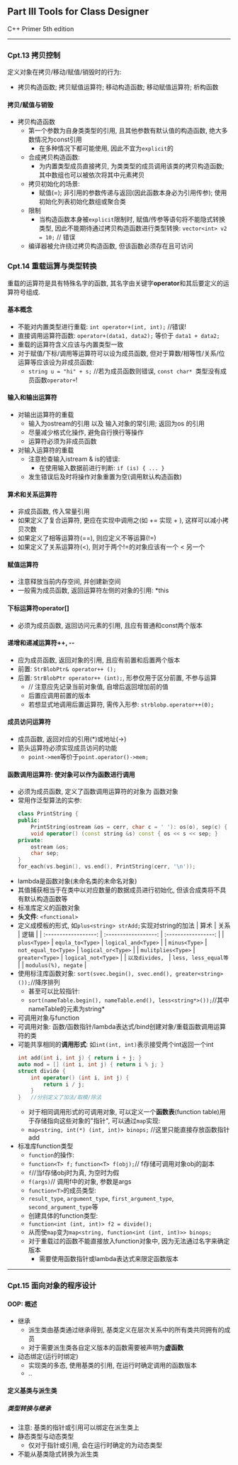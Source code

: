 ## Part Ⅲ Tools for Class Designer
C++ Primer 5th edition

---

### Cpt.13 **拷贝控制**
定义对象在拷贝/移动/赋值/销毁时的行为:
- 拷贝构造函数; 拷贝赋值运算符; 移动构造函数; 移动赋值运算符; 析构函数

#### 拷贝/赋值与销毁
- 拷贝构造函数
  - 第一个参数为自身类类型的引用, 且其他参数有默认值的构造函数, 绝大多数情况为const引用
    - 在多种情况下都可能使用, 因此不宜为`explicit`的
  - 合成拷贝构造函数:
    - 为内置类型成员直接拷贝, 为类类型的成员调用该类的拷贝构造函数; 其中数组也可以被依次将其中元素拷贝
  - 拷贝初始化的场景:
    - 赋值(=); 非引用的参数传递与返回(因此函数本身必为引用传参); 使用初始化列表初始化数组或聚合类
  - 限制
    - 当构造函数本身被`explicit`限制时, 赋值/传参等语句将不能隐式转换类型, 因此不能期待通过拷贝构造函数进行类型转换: `vector<int> v2 = 10;` // 错误
  - 编译器被允许绕过拷贝构造函数, 但该函数必须存在且可访问

### Cpt.14 **重载运算与类型转换**
重载的运算符是具有特殊名字的函数, 其名字由关键字**operator**和其后要定义的运算符号组成.
#### 基本概念
- 不能对内置类型进行重载: `int operator+(int, int);` //错误!
- 直接调用运算符函数: `operator+(data1, data2);` 等价于 `data1 + data2;`
- 重载的运算符含义应该与内置类型一致
- 对于赋值/下标/调用等运算符可以设为成员函数, 但对于算数/相等性/关系/位运算等应该设为非成员函数:
  - `string u = "hi" + s;` //若为成员函数则错误, `const char* `类型没有成员函数`operator+`!
#### 输入和输出运算符
- 对输出运算符的重载
  - 输入为ostream的引用 以及 输入对象的常引用; 返回为os 的引用
  - 尽量减少格式化操作, 避免自行换行等操作
  - 运算符必须为非成员函数
- 对输入运算符的重载
  - 注意检查输入istream & is的错误: 
    - 在使用输入数据前进行判断: `if (is) { ... }`
  - 发生错误后及时将操作对象重置为空(调用默认构造函数)
#### 算术和关系运算符
- 非成员函数, 传入常量引用
- 如果定义了复合运算符, 更应在实现中调用之(如 += 实现 + ), 这样可以减小拷贝次数
- 如果定义了相等运算符(==), 则应定义不等运算(!=)
- 如果定义了关系运算符(<), 则对于两个!=的对象应该有一个 < 另一个
#### 赋值运算符
- 注意释放当前内存空间, 并创建新空间
- 一般需为成员函数, 返回运算符左侧的对象的引用: *this
#### 下标运算符operator[]
- 必须为成员函数, 返回访问元素的引用, 且应有普通和const两个版本
#### 递增和递减运算符++, --
- 应为成员函数, 返回对象的引用, 且应有前置和后置两个版本
- 前置: `StrBlobPtr& operator++ ();`
- 后置: `StrBlobPtr operator++ (int);`, 形参仅用于区分前置, 不参与运算
  - // 注意应先记录当前对象值, 自增后返回增加前的值
  - 后置应调用前置的版本
  - 若想显式地调用后置运算符, 需传入形参: `strblobp.operator++(0);`
#### 成员访问运算符
- 成员函数, 返回对应的引用(*)或地址(->)
- 箭头运算符必须实现成员访问的功能
  - `point->mem`等价于`point.operator()->mem;`
#### 函数调用运算符: 使对象可以作为函数进行调用
- 必须为成员函数, 定义了函数调用运算符的对象为 函数对象
- 常用作泛型算法的实参: 
    ```cpp
    class PrintString {
    public:
        PrintString(ostream &os = cerr, char c = ' '): os(o), sep(c) { }
        void operator() (const string &s) const { os << s << sep; }
    private:
        ostream &os;
        char sep;
    }      
    for_each(vs.begin(), vs.end(), PrintString(cerr, '\n'));  
    ```
- lambda是函数对象(未命名类的未命名对象)
- 其值捕获相当于在类中以对应数量的数据成员进行初始化, 但该合成类将不具有默认构造函数等
- 标准库定义的函数对象
- **头文件**: `<functional>`
- 定义成模板的形式, 如`plus<string> strAdd;`实现对string的加法
    |         算术         |         关系         |        逻辑         |
    | :------------------: | :------------------: | :-----------------: |
    |     `plus<Type>`     |   `equla_to<Type>`   | `logical_and<Type>` |
    |    `minus<Type>`     | `not_equal_to<Type>` | `logical_or<Type>`  |
    |  `mulitplies<Type>`  |   `greater<Type>`    | `logical_not<Type>` |
    |   `以及divides, `    | `less, less_equal等` |
    | `modulus(%), negate` |
- 使用标注库函数对象: `sort(svec.begin(), svec.end(), greater<string>());`//降序排列
    - 甚至可以比较指针: 
    - `sort(nameTable.begin(), nameTable.end(), less<string*>());`//其中nameTable的元素为string*
- 可调用对象与function
- 可调用对象: 函数/函数指针/lambda表达式/bind创建对象/重载函数调用运算符的类
- 可能共享相同的**调用形式**: 如`int(int, int)`表示接受两个int返回一个int
    ```cpp
    int add(int i, int j) { return i + j; }
    auto mod = [] (int i, int j) { return i % j; }
    struct divide {
        int operator() (int i, int j) {
            return i / j;
        }
    }   //分别定义了加法/取模/除法
    ```
    - 对于相同调用形式的可调用对象, 可以定义一个**函数表**(function table)用于存储指向这些对象的"指针", 可以通过`map`实现:
    - `map<string, int(*) (int, int)> binops;` //这里只能直接存放函数指针add
- 标准库function类型
    - `function`的操作:
    - `function<T> f;` `function<T> f(obj);`// f存储可调用对象obj的副本
    - `f`//当f存储obj时为真, 为空时为假
    - `f(args)`// 调用f中的对象, 参数是args
    - `function<T>`的成员类型:
    - `result_type`, `argument_type`, `first_argument_type`, `second_argument_type`等
    - 创建具体的function类型: 
    - `function<int (int, int)> f2 = divide();`
    - 从而使`map`变为`map<string, function<int (int, int)>> binops;`
    - 对于重载过的函数不能直接放入function对象中, 因为无法通过名字来确定版本
        - 需要使用函数指针或lambda表达式来限定函数版本


---

### Cpt.15 **面向对象的程序设计**
#### OOP: 概述
- 继承
  - 派生类由基类通过继承得到, 基类定义在层次关系中的所有类共同拥有的成员
  - 对于需要派生类各自定义版本的函数需要被声明为**虚函数**
- 动态绑定(运行时绑定)
  - 实现类的多态, 使用基类的引用, 在运行时确定调用的函数版本
  - ..

#### 定义基类与派生类

##### 类型转换与继承
- 注意: 基类的指针或引用可以绑定在派生类上
- 静态类型与动态类型
  - 仅对于指针或引用, 会在运行时确定的为动态类型
- 不能从基类隐式转换为派生类